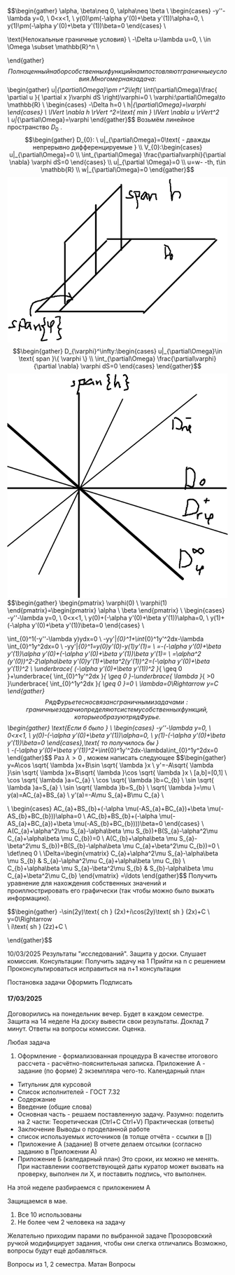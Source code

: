 ﻿$$\begin{gather} 
\alpha, \beta\neq 0, \alpha\neq \beta
\\
\begin{cases}
-y''-\lambda y=0, \ 0<x<1, 
\\
y(0)\pm(-\alpha y'(0)+\beta y'(1))\alpha=0, 
\\
y(1)\pm(-\alpha y'(0)+\beta y'(1))\beta=0
\end{cases} 
\\
 
\text{Нелокальные граничные условия}
\\
-\Delta u-\lambda u=0, \ \in \Omega \subset \mathbb{R}^n 
\\

\end{gather}$$
Полноценный набор собственных функций нам постовляют граничные условия.
Многомерная задача:
$$\begin{gather}
u|_{\partial\Omega}\pm r^2\left( \int_{\partial\Omega}\frac{ \partial u }{ \partial x }\varphi dS  \right)\varphi=0 
\\
\varphi:\partial\Omega\to \mathbb{R} 
\\
\begin{cases}
-\Delta h=0 
\\
h|_{\partial\Omega}=\varphi
\end{cases} 
\\
\lVert \nabla h \rVert ^2=\text{ min } \lVert \nabla u \rVert^2  
\\
u|_{\partial\Omega}=\varphi 
\end{gather}$$
Возьмём линейное пространство 
$D_{0}$
. 
$$\begin{gather}
D_{0}: \ u|_{\partial\Omega}=0\text{ - дважды непрерывно дифференцируемые } 
\\
V_{0}:\begin{cases}
u|_{\partial\Omega}=0 
\\
\int_{\partial\Omega} \frac{\partial\varphi}{\partial \nabla} \varphi dS=0
\end{cases} 
\\
u|_{\partial \Omega}=0 
\\
u=w- -th, t\in \mathbb{R} 
\\
w|_{\partial\Omega}=0
\end{gather}$$
<a> 
	<img src="https://github.com/FelPrim/bmstu/blob/master/obsidian%20stuff/attachments/Pasted%20image%2020250307174753.png" > 
</a>
$$\begin{gather}
D_{\varphi}^\infty:\begin{cases}
u|_{\partial\Omega}\in \text{ span }\{ \varphi \} 
\\
\int_{\partial\Omega} \frac{\partial\varphi}{\partial \nabla} \varphi dS=0
\end{cases}
\end{gather}$$
<a> 
	<img src="https://github.com/FelPrim/bmstu/blob/master/obsidian%20stuff/attachments/Pasted%20image%2020250307180113.png" > 
</a>
$$\begin{gather}
\begin{pmatrix}
\varphi(0) 
\\
\varphi(1)
\end{pmatrix}=\begin{pmatrix}
\alpha 
\\
\beta
\end{pmatrix} 
\\
\begin{cases}
-y''-\lambda y=0, \ 0<x<1, 
\\
y(0)+(-\alpha y'(0)+\beta y'(1))\alpha=0, 
\\
y(1)+(-\alpha y'(0)+\beta y'(1))\beta=0
\end{cases} 
\\
  
\int_{0}^1(-y''-\lambda y)ydx=0 
\\
-yy'|_{0}^1+\int_{0}^1y'^2dx-\lambda \int_{0}^1y^2dx=0 
\\
-yy'|_{0}^1=y(0)y'(0)-y(1)y'(1)= 
\\
=-(-\alpha y'(0)+\beta y'(1))\alpha y'(0)+(-\alpha y'(0)+\beta y'(1))\beta y'(1)= 
\\
=\alpha^2 (y'(0))^2-2\alpha\beta y'(0)y'(1)+\beta^2(y'(1))^2=(-\alpha y'(0)+\beta y'(1))^2 
\\
\underbrace{ (-\alpha y'(0)+\beta y'(1))^2  }_{ \geq 0 }+\underbrace{ \int_{0}^1y'^2dx }_{ \geq 0 }-\underbrace{ \lambda  }_{ >0 }\underbrace{ \int_{0}^1y^2dx }_{ \geq 0 }=0 
\\
\lambda=0\Rightarrow y=C
\end{gather}$$
Ряд Фурье тесно связан с граничными задачами: граничные задачи определяют систему собственных функций, которые образуют ряд Фурье.
$$\begin{gather}
\text{Если б было } 
\\
\begin{cases}
-y''-\lambda y=0, \ 0<x<1, 
\\
y(0)-(-\alpha y'(0)+\beta y'(1))\alpha=0, 
\\
y(1)-(-\alpha y'(0)+\beta y'(1))\beta=0
\end{cases},\text{ то получилось бы }  
\\
-(-\alpha y'(0)+\beta y'(1))^2+\int_{0}^1y'^2dx-\lambda\int_{0}^1y^2dx=0
\end{gather}$$
Раз 
$\lambda>0$
, можем написать следующее
$$\begin{gather}
y=A\cos \sqrt{ \lambda }x+B\sin \sqrt{ \lambda }x 
\\
y'=-A\sqrt{ \lambda }\sin \sqrt{ \lambda }x+B\sqrt{ \lambda }\cos \sqrt{ \lambda }x 
\\
[a,b]=[0,1]
\\
\cos \sqrt{ \lambda }a=C_{a} 
\\
\cos \sqrt{ \lambda }b=C_{b} 
\\
\sin \sqrt{ \lambda }a=S_{a} 
\\
\sin \sqrt{ \lambda }b=S_{b} 
\\
\sqrt{ \lambda }=\mu 
\\
y(a)=AC_{a}+BS_{a} 
\\
y'(a)=-A\mu S_{a}+B\mu C_{a} 
\\
 
\\
\begin{cases}
AC_{a}+BS_{b}+(-\alpha \mu(-AS_{a}+BC_{a})+\beta \mu(-AS_{b}+BC_{b}))\alpha=0 
\\
AC_{b}+BS_{b}+(-\alpha \mu(-AS_{a}+BC_{a})+\beta \mu(-AS_{b}+BC_{b})))\beta=0
\end{cases} 
\\
A(C_{a}+\alpha^2\mu S_{a}-\alpha\beta \mu S_{b})+B(S_{a}-\alpha^2\mu C_{a}+\alpha\beta \mu C_{b})=0 
\\
A(C_{b}+\alpha\beta \mu S_{a}-\beta^2\mu S_{b})+B(S_{b}-\alpha\beta \mu C_{a}+\beta^2\mu C_{b})=0 
\\
\det\neq 0 
\\
\Delta=\begin{vmatrix}
C_{a}+\alpha^2\mu S_{a}-\alpha\beta \mu S_{b} & S_{a}-\alpha^2\mu C_{a}+\alpha\beta \mu C_{b} 
\\
C_{b}+\alpha\beta \mu S_{a}-\beta^2\mu S_{b} & S_{b}-\alpha\beta \mu C_{a}+\beta^2\mu C_{b}
\end{vmatrix} =\ldots
\end{gather}$$
Получить уравнение для нахождения собственных значений и проиллюстрировать его графически (так чтобы можно было выжать информацию).

$$\begin{gather} 
-\sin(2y)\text{ ch } (2x)+i\cos(2y)\text{ sh } (2x)+C 
\\
y=0\Rightarrow  
\\
i\text{ sh } (2z)+C 
\\
 
\end{gather}$$

10/03/2025
Результаты "исследований".
Защита у доски. Слушает комиссия.
Консультации: 
Получить задачу на 1
Прийти на n с решением
Проконсультироваться
исправиться на n+1 консультации

Постановка задачи
Оформить
Подписать

#### 17/03/2025
Договорились на понедельник вечер.
Будет в каждом семестре.
Защита на 14 неделе
На доску вывести свои результаты. Доклад 7 минут. Ответы на вопросы комиссии. Оценка. 

Любая задача
1. Оформление - формализованная процедура
В качестве итогового рассчета - расчётно-пояснительная записка.
Приложение А - задание (по форме)
2 экземпляра чего-то.
Календарный план


- Титульник для курсовой
- Список исполнителей - ГОСТ 7.32
- Содержание
- Введение (общие слова)
- Основная часть - решаем поставленную задачу. Разумно:
поделить на 2 части:
Теоретическая (Ctrl+C Ctrl+V)
Практическая (ответы)
- Заключение
Выводы о проделанной работе
- список используемых источников (в толще отчёта - ссылки в \[\])
- Приложение А (задание)
В отчете делаем отсылки (согласно заданию в Приложении А)
- Приложение Б (каледарный план)
Это сроки, их можно не менять. При наставлении соответствующей даты куратор может вызвать на проверку, выполнен ли X, и поставить подпись, что выполнен.


На этой неделе разбираемся с приложением А


Защищаемся в мае.

1. Все 10 использованы
2. Не более чем 2 человека на задачу

Желательно приходим парами по выбранной задаче
Прозоровский ручкой модифицирует задания, чтобы они слегка отличались
Возможно, вопросы будут ещё добавляться.

Вопросы из 1, 2 семестра. Матан
Вопросы 
